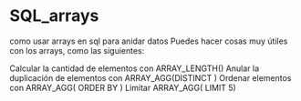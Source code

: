 # SQL_arrays
como usar arrays en sql para anidar datos
Puedes hacer cosas muy útiles con los arrays, como las siguientes:

Calcular la cantidad de elementos con ARRAY_LENGTH(<array>)
Anular la duplicación de elementos con ARRAY_AGG(DISTINCT <field>)
Ordenar elementos con ARRAY_AGG(<field> ORDER BY <field>)
Limitar ARRAY_AGG(<field> LIMIT 5)
